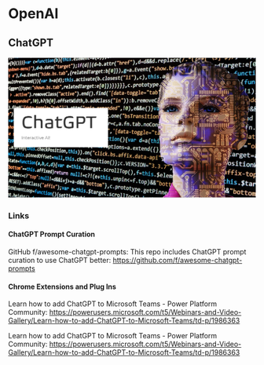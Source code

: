 # OpenAI
## ChatGPT
![Banner](Banner.png)
### Links
#### ChatGPT Prompt Curation 
GitHub f/awesome-chatgpt-prompts: This repo includes ChatGPT prompt curation to use ChatGPT better: https://github.com/f/awesome-chatgpt-prompts
#### Chrome Extensions and Plug Ins
Learn how to add ChatGPT to Microsoft Teams - Power Platform Community: https://powerusers.microsoft.com/t5/Webinars-and-Video-Gallery/Learn-how-to-add-ChatGPT-to-Microsoft-Teams/td-p/1986363

Learn how to add ChatGPT to Microsoft Teams - Power Platform Community: https://powerusers.microsoft.com/t5/Webinars-and-Video-Gallery/Learn-how-to-add-ChatGPT-to-Microsoft-Teams/td-p/1986363

